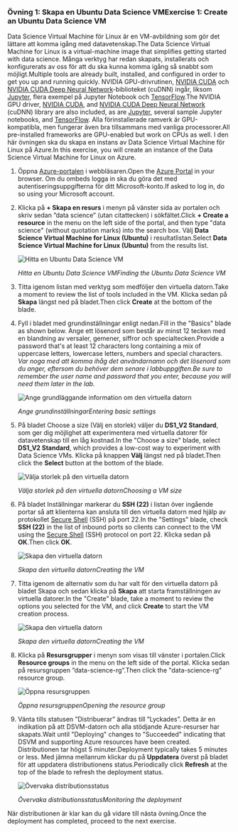 ### <a name="exercise-1-create-an-ubuntu-data-science-vm"></a><span data-ttu-id="7d604-101">Övning 1: Skapa en Ubuntu Data Science VM</span><span class="sxs-lookup"><span data-stu-id="7d604-101">Exercise 1: Create an Ubuntu Data Science VM</span></span>

<span data-ttu-id="7d604-102">Data Science Virtual Machine för Linux är en VM-avbildning som gör det lättare att komma igång med datavetenskap.</span><span class="sxs-lookup"><span data-stu-id="7d604-102">The Data Science Virtual Machine for Linux is a virtual-machine image that simplifies getting started with data science.</span></span> <span data-ttu-id="7d604-103">Många verktyg har redan skapats, installerats och konfigurerats av oss för att du ska kunna komma igång så snabbt som möjligt.</span><span class="sxs-lookup"><span data-stu-id="7d604-103">Multiple tools are already built, installed, and configured in order to get you up and running quickly.</span></span> <span data-ttu-id="7d604-104">NVIDIA GPU-drivrutinen, [NVIDIA CUDA](https://developer.nvidia.com/cuda-downloads) och [NVIDIA CUDA Deep Neural Network](https://developer.nvidia.com/cudnn)-biblioteket (cuDNN) ingår, liksom [Jupyter](http://jupyter.org/), flera exempel på Jupyter Notebook och [TensorFlow](https://www.tensorflow.org/).</span><span class="sxs-lookup"><span data-stu-id="7d604-104">The NVIDIA GPU driver, [NVIDIA CUDA](https://developer.nvidia.com/cuda-downloads), and [NVIDIA CUDA Deep Neural Network](https://developer.nvidia.com/cudnn) (cuDNN) library are also included, as are [Jupyter](http://jupyter.org/), several sample Jupyter notebooks, and [TensorFlow](https://www.tensorflow.org/).</span></span> <span data-ttu-id="7d604-105">Alla förinstallerade ramverk är GPU-kompatibla, men fungerar även bra tillsammans med vanliga processorer.</span><span class="sxs-lookup"><span data-stu-id="7d604-105">All pre-installed frameworks are GPU-enabled but work on CPUs as well.</span></span> <span data-ttu-id="7d604-106">I den här övningen ska du skapa en instans av Data Science Virtual Machine för Linux på Azure.</span><span class="sxs-lookup"><span data-stu-id="7d604-106">In this exercise, you will create an instance of the Data Science Virtual Machine for Linux on Azure.</span></span>

1. <span data-ttu-id="7d604-107">Öppna [Azure-portalen](https://portal.azure.com) i webbläsaren.</span><span class="sxs-lookup"><span data-stu-id="7d604-107">Open the [Azure Portal](https://portal.azure.com) in your browser.</span></span> <span data-ttu-id="7d604-108">Om du ombeds logga in ska du göra det med autentiseringsuppgifterna för ditt Microsoft-konto.</span><span class="sxs-lookup"><span data-stu-id="7d604-108">If asked to log in, do so using your Microsoft account.</span></span>

1. <span data-ttu-id="7d604-109">Klicka på **+ Skapa en resurs** i menyn på vänster sida av portalen och skriv sedan ”data science” (utan citattecken) i sökfältet.</span><span class="sxs-lookup"><span data-stu-id="7d604-109">Click **+ Create a resource** in the menu on the left side of the portal, and then type "data science" (without quotation marks) into the search box.</span></span> <span data-ttu-id="7d604-110">Välj **Data Science Virtual Machine for Linux (Ubuntu)** i resultatlistan.</span><span class="sxs-lookup"><span data-stu-id="7d604-110">Select **Data Science Virtual Machine for Linux (Ubuntu)** from the results list.</span></span>

    ![Hitta en Ubuntu Data Science VM](../images/new-data-science-vm.png)

    <span data-ttu-id="7d604-112">_Hitta en Ubuntu Data Science VM_</span><span class="sxs-lookup"><span data-stu-id="7d604-112">_Finding the Ubuntu Data Science VM_</span></span>

1. <span data-ttu-id="7d604-113">Titta igenom listan med verktyg som medföljer den virtuella datorn.</span><span class="sxs-lookup"><span data-stu-id="7d604-113">Take a moment to review the list of tools included in the VM.</span></span> <span data-ttu-id="7d604-114">Klicka sedan på **Skapa** längst ned på bladet.</span><span class="sxs-lookup"><span data-stu-id="7d604-114">Then click **Create** at the bottom of the blade.</span></span>

1. <span data-ttu-id="7d604-115">Fyll i bladet med grundinställningar enligt nedan.</span><span class="sxs-lookup"><span data-stu-id="7d604-115">Fill in the "Basics" blade as shown below.</span></span> <span data-ttu-id="7d604-116">Ange ett lösenord som består av minst 12 tecken med en blandning av versaler, gemener, siffror och specialtecken.</span><span class="sxs-lookup"><span data-stu-id="7d604-116">Provide a password that's at least 12 characters long containing a mix of uppercase letters, lowercase letters, numbers and special characters.</span></span> <span data-ttu-id="7d604-117">*Var noga med att komma ihåg det användarnamn och det lösenord som du anger, eftersom du behöver dem senare i labbuppgiften.*</span><span class="sxs-lookup"><span data-stu-id="7d604-117">*Be sure to remember the user name and password that you enter, because you will need them later in the lab.*</span></span>

    ![Ange grundläggande information om den virtuella datorn](../images/create-data-science-vm-1.png)

    <span data-ttu-id="7d604-119">_Ange grundinställningar_</span><span class="sxs-lookup"><span data-stu-id="7d604-119">_Entering basic settings_</span></span>

1. <span data-ttu-id="7d604-120">På bladet Choose a size (Välj en storlek) väljer du **DS1_V2 Standard**, som ger dig möjlighet att experimentera med virtuella datorer för datavetenskap till en låg kostnad.</span><span class="sxs-lookup"><span data-stu-id="7d604-120">In the "Choose a size" blade, select **DS1_V2 Standard**, which provides a low-cost way to experiment with Data Science VMs.</span></span> <span data-ttu-id="7d604-121">Klicka på knappen **Välj** längst ned på bladet.</span><span class="sxs-lookup"><span data-stu-id="7d604-121">Then click the **Select** button at the bottom of the blade.</span></span>

    ![Välja storlek på den virtuella datorn](../images/create-data-science-vm-2.png)

    <span data-ttu-id="7d604-123">_Välja storlek på den virtuella datorn_</span><span class="sxs-lookup"><span data-stu-id="7d604-123">_Choosing a VM size_</span></span>

1. <span data-ttu-id="7d604-124">På bladet Inställningar markerar du **SSH (22)** i listan över ingående portar så att klienterna kan ansluta till den virtuella datorn med hjälp av protokollet [Secure Shell](https://en.wikipedia.org/wiki/Secure_Shell) (SSH) på port 22.</span><span class="sxs-lookup"><span data-stu-id="7d604-124">In the "Settings" blade, check **SSH (22)** in the list of inbound ports so clients can connect to the VM using the [Secure Shell](https://en.wikipedia.org/wiki/Secure_Shell) (SSH) protocol on port 22.</span></span> <span data-ttu-id="7d604-125">Klicka sedan på **OK**.</span><span class="sxs-lookup"><span data-stu-id="7d604-125">Then click **OK**.</span></span>

    ![Skapa den virtuella datorn](../images/create-data-science-vm-3.png)

    <span data-ttu-id="7d604-127">_Skapa den virtuella datorn_</span><span class="sxs-lookup"><span data-stu-id="7d604-127">_Creating the VM_</span></span>

1. <span data-ttu-id="7d604-128">Titta igenom de alternativ som du har valt för den virtuella datorn på bladet Skapa och sedan klicka på **Skapa** att starta framställningen av virtuella datorer.</span><span class="sxs-lookup"><span data-stu-id="7d604-128">In the "Create" blade, take a moment to review the options you selected for the VM, and click **Create** to start the VM creation process.</span></span>

    ![Skapa den virtuella datorn](../images/create-data-science-vm-4.png)

    <span data-ttu-id="7d604-130">_Skapa den virtuella datorn_</span><span class="sxs-lookup"><span data-stu-id="7d604-130">_Creating the VM_</span></span>

1. <span data-ttu-id="7d604-131">Klicka på **Resursgrupper** i menyn som visas till vänster i portalen.</span><span class="sxs-lookup"><span data-stu-id="7d604-131">Click **Resource groups** in the menu on the left side of the portal.</span></span> <span data-ttu-id="7d604-132">Klicka sedan på resursgruppen ”data-science-rg”.</span><span class="sxs-lookup"><span data-stu-id="7d604-132">Then click the "data-science-rg" resource group.</span></span>

    ![Öppna resursgruppen](../images/open-resource-group.png)

    <span data-ttu-id="7d604-134">_Öppna resursgruppen_</span><span class="sxs-lookup"><span data-stu-id="7d604-134">_Opening the resource group_</span></span>

1. <span data-ttu-id="7d604-135">Vänta tills statusen ”Distribuerar” ändras till ”Lyckades”. Detta är en indikation på att DSVM-datorn och alla stödjande Azure-resurser har skapats.</span><span class="sxs-lookup"><span data-stu-id="7d604-135">Wait until "Deploying" changes to "Succeeded" indicating that DSVM and supporting Azure resources have been created.</span></span> <span data-ttu-id="7d604-136">Distributionen tar högst 5 minuter.</span><span class="sxs-lookup"><span data-stu-id="7d604-136">Deployment typically takes 5 minutes or less.</span></span> <span data-ttu-id="7d604-137">Med jämna mellanrum klickar du på **Uppdatera** överst på bladet för att uppdatera distributionens status.</span><span class="sxs-lookup"><span data-stu-id="7d604-137">Periodically click **Refresh** at the top of the blade to refresh the deployment status.</span></span>

    ![Övervaka distributionsstatus](../images/deployment-succeeded.png)

    <span data-ttu-id="7d604-139">_Övervaka distributionsstatus_</span><span class="sxs-lookup"><span data-stu-id="7d604-139">_Monitoring the deployment_</span></span>

<span data-ttu-id="7d604-140">När distributionen är klar kan du gå vidare till nästa övning.</span><span class="sxs-lookup"><span data-stu-id="7d604-140">Once the deployment has completed, proceed to the next exercise.</span></span>